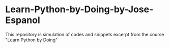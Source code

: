 # Learn-Python-by-Doing-by-Jose-Espanol
This repository is simulation of codes and snippets excerpt from the course "Learn Python by Doing"
